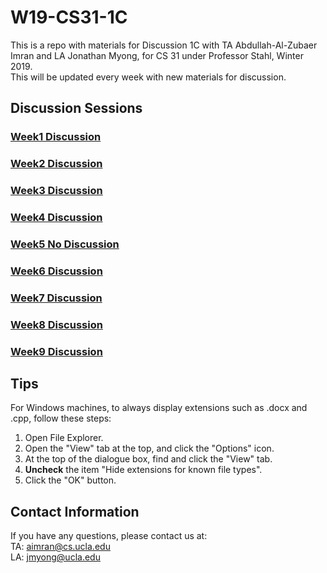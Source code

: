 # W19-CS31-1C

This is a repo with materials for Discussion 1C with TA Abdullah-Al-Zubaer Imran and LA Jonathan Myong, for CS 31 under Professor Stahl, Winter 2019.  
This will be updated every week with new materials for discussion.


## Discussion Sessions

### <a href = "https://www.dropbox.com/s/t1qbmflli0kzdy9/winter19_cs31_w1.pdf?dl=0">Week1 Discussion</a>
### <a href = "https://www.dropbox.com/s/bvvj7irq89qf8qi/winter19_cs31_w2.pdf?dl=0">Week2 Discussion</a>
### <a href = "http://web.cs.ucla.edu/~aimran/winter19_cs31_w3.pdf">Week3 Discussion</a>
### <a href = "http://web.cs.ucla.edu/~aimran/winter19_cs31_w4.pdf">Week4 Discussion</a>
### <a href = "https://github.com/jjm3105/W19-CS31-1C">Week5 No Discussion</a>
### <a href = "http://web.cs.ucla.edu/~aimran/winter19_cs31_w6.pdf">Week6 Discussion</a>
### <a href = "https://www.dropbox.com/s/qjf7tk1rp56mo4k/winter19_cs31_w7.pdf?dl=0">Week7 Discussion</a>
### <a href = "https://www.dropbox.com/s/2u85itlgexp37hr/winter19_cs31_w8.pdf?dl=0">Week8 Discussion</a>
### <a href = "https://www.dropbox.com/s/u912ts6ld8g9qhv/winter19_cs31_w9.pdf?dl=0">Week9 Discussion</a>






## Tips

For Windows machines, to always display extensions such as .docx and .cpp, follow these steps:
1. Open File Explorer.
2. Open the "View" tab at the top, and click the "Options" icon.
3. At the top of the dialogue box, find and click the "View" tab.
4. **Uncheck** the item "Hide extensions for known file types".
5. Click the "OK" button.


## Contact Information

If you have any questions, please contact us at:  
TA: aimran@cs.ucla.edu  
LA: jmyong@ucla.edu
